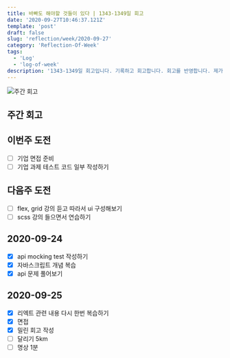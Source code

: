 ```yaml
---
title: 바빠도 해야할 것들이 있다 | 1343-1349일 회고
date: '2020-09-27T10:46:37.121Z'
template: 'post'
draft: false
slug: 'reflection/week/2020-09-27'
category: 'Reflection-Of-Week'
tags:
  - 'Log'
  - 'log-of-week'
description: '1343-1349일 회고입니다. 기록하고 회고합니다. 회고를 반영합니다. 제가 자라는 방식입니다.'
---
```

![주간 회고](https://imgur.com/PwMHNaY.png)



## 주간 회고 



## 이번주 도전
- [ ] 기업 면접 준비 
- [ ] 기업 과제 테스트 코드 일부 작성하기 

## 다음주 도전
- [ ] flex, grid 강의 듣고 따라서 ui 구성해보기
- [ ] scss 강의 들으면서 연습하기 

## 2020-09-24
- [x] api mocking test 작성하기 
- [x] 자바스크립트 개념 복습 
- [x] api 문제 풀어보기 

## 2020-09-25 
- [x] 리엑트 관련 내용 다시 한번 복습하기 
- [x] 면접 
- [x] 밀린 회고 작성
- [ ] 달리기 5km 
- [ ] 명상 1분
